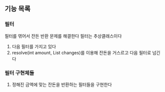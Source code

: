 ## 기능 목록

### 필터
필터를 엮어서 잔돈 반환 문제를 해결한다
필터는 추상클래스이다
1. 다음 필터를 가지고 있다
2. resolve(int amount, List<Integer> changes)를 이용해 잔돈을 거스르고 다음 필터로 넘긴다

### 필터 구현체들
1. 정해진 금액에 맞는 잔돈을 반환하는 필터들을 구현한다
